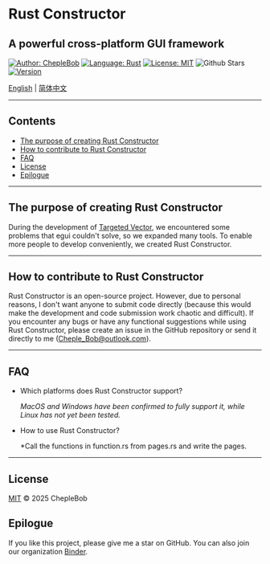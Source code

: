 # Rust Constructor

## A powerful cross-platform GUI framework

[![Author: ChepleBob](https://img.shields.io/badge/Author-ChepleBob-00B4D8)](https://github.com/ChepleBob30)
[![Language: Rust](https://img.shields.io/badge/Language-Rust-5F4C49)](https://www.rust-lang.org/)
[![License: MIT](https://img.shields.io/badge/License-MIT-yellow.svg)](https://opensource.org/licenses/MIT)
![Github Stars](https://img.shields.io/github/stars/ChepleBob30/Rust-Constructor?style=flat&color=red)
[![Version](https://img.shields.io/badge/Version-v1.0.1-09EEE7)](https://github.com/ChepleBob30/Rust-Constructor/releases)

[English](./README.md) | [简体中文](./README_zh.md)

---

## Contents

- [The purpose of creating Rust Constructor](#the-purpose-of-creating-rust-constructor)
- [How to contribute to Rust Constructor](#how-to-contribute-to-rust-constructor)
- [FAQ](#faq)
- [License](#license)
- [Epilogue](#epilogue)

---

## The purpose of creating Rust Constructor

During the development of [Targeted Vector](https://github.com/ChepleBob30/Targeted-Vector/), we encountered some problems that egui couldn't solve, so we expanded many tools. To enable more people to develop conveniently, we created Rust Constructor.

---

## How to contribute to Rust Constructor

Rust Constructor is an open-source project. However, due to personal reasons, I don't want anyone to submit code directly (because this would make the development and code submission work chaotic and difficult). If you encounter any bugs or have any functional suggestions while using Rust Constructor, please create an issue in the GitHub repository or send it directly to me (<Cheple_Bob@outlook.com>).

---

## FAQ

- Which platforms does Rust Constructor support?

    *MacOS and Windows have been confirmed to fully support it, while Linux has not yet been tested.*

- How to use Rust Constructor?

    *Call the functions in function.rs from pages.rs and write the pages.

---

## License

[MIT](./LICENSE-MIT) © 2025 ChepleBob

## Epilogue

If you like this project, please give me a star on GitHub. You can also join our organization [Binder](https://github.com/Binder-organize).
